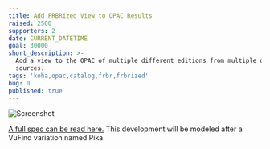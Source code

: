 ```yaml
---
title: Add FRBRized View to OPAC Results
raised: 2500
supporters: 2
date: CURRENT_DATETIME
goal: 30000
short_description: >-
  Add a view to the OPAC of multiple different editions from multiple different
  sources.
tags: 'koha,opac,catalog,frbr,frbrized'
bug: 0
published: true
---
```


![Screenshot](image.png)

<a href="http://web.archive.org/web/20151029045058/http://devs.bywatersolutions.com/wp-content/uploads/2015/09/FRBR.pdf">A full spec can be read here.</a>
This development will be modeled after a VuFind variation named Pika.
